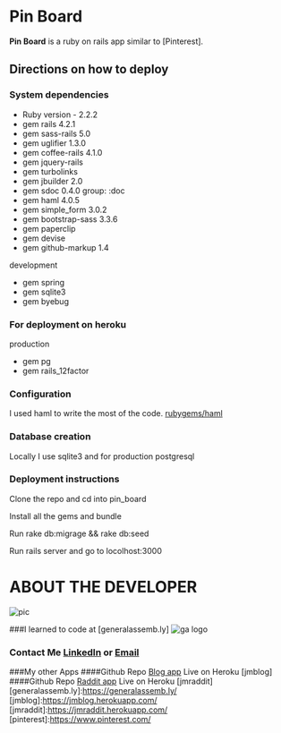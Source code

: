 # Pin Board
**Pin Board** is a ruby on rails app similar to [Pinterest].
## Directions on how to deploy
### System dependencies
* Ruby version - 2.2.2
* gem rails 4.2.1
* gem sass-rails 5.0
* gem uglifier 1.3.0
* gem coffee-rails 4.1.0
* gem jquery-rails
* gem turbolinks
* gem jbuilder 2.0
* gem sdoc 0.4.0 group: :doc
* gem haml 4.0.5
* gem simple_form 3.0.2
* gem bootstrap-sass 3.3.6
* gem paperclip
* gem devise
* gem github-markup 1.4

development

* gem spring
* gem sqlite3
* gem byebug

### For deployment on heroku
production

* gem pg
* gem rails_12factor

### Configuration
I used haml to write the most of the code.
[rubygems/haml](https://rubygems.org/gems/haml)
### Database creation
Locally I use sqlite3 and for production postgresql
### Deployment instructions
Clone the repo and cd into pin_board

Install all the gems and bundle

Run rake db:migrage && rake db:seed

Run rails server and go to locolhost:3000


# ABOUT THE DEVELOPER

![pic](https://media.licdn.com/mpr/mpr/shrinknp_400_400/p/6/005/0a8/375/381adb6.jpg)

###I learned to code at [generalassemb.ly] ![ga logo](https://media.licdn.com/media/p/3/005/0a3/2df/1671d50.png)
### Contact Me [LinkedIn](https://www.linkedin.com/in/kenyacode) or [Email](mailto:kenyadevelop@gmail.com)
###My other Apps
####Github Repo [Blog app](https://github.com/kenyacode/blog) Live on Heroku [jmblog]
####Github Repo [Raddit app](https://github.com/kenyacode/raddit) Live on Heroku  [jmraddit]
[generalassemb.ly]:https://generalassemb.ly/
[jmblog]:https://jmblog.herokuapp.com/
[jmraddit]:https://jmraddit.herokuapp.com/
[pinterest]:https://www.pinterest.com/
